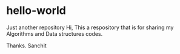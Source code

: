 # hello-world
Just another repository
Hi,
This a respository that is for sharing my Algorithms and Data structures codes.

Thanks.
Sanchit
